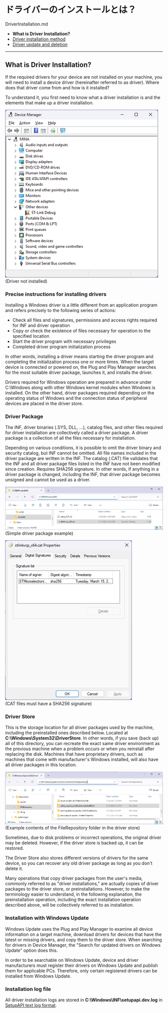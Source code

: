 # ドライバーのインストールとは？

DriverInstallation.md

- **What is Driver Installation?**
- [Driver installation method](HowToInstall.md)
- [Driver update and deletion](UpdateAndDeletion.md)

----

## What is Driver Installation?

If the required drivers for your device are not installed on your machine, you will need to install a device driver (hereinafter referred to as driver).
Where does that driver come from and how is it installed?

To understand it, you first need to know what a driver installation is and the elements that make up a driver installation.

![Driver not installed](A-1.png)
<br/>
(Driver not installed)

### Precise instructions for installing drivers

Installing a Windows driver is a little different from an application program and refers precisely to the following series of actions:

- Check all files and signatures, permissions and access rights required for INF and driver operation
- Copy or check the existence of files necessary for operation to the specified location
- Start the driver program with necessary privileges
- Completed driver program initialization process

In other words, installing a driver means starting the driver program and completing the initialization process one or more times.
When the target device is connected or powered on, the Plug and Play Manager searches for the most suitable driver package, launches it, and installs the driver.

Drivers required for Windows operation are prepared in advance under C:\Windows along with other Windows kernel modules when Windows is installed.
On the other hand, driver packages required depending on the operating status of Windows and the connection status of peripheral devices are placed in the driver store.

### Driver Package

The INF, driver binaries (.SYS, DLL, ...), catalog files, and other files required for driver installation are collectively called a driver package. A driver package is a collection of all the files necessary for installation.

Depending on various conditions, it is possible to omit the driver binary and security catalog, but INF cannot be omitted. All file names included in the driver package are written in the INF. The catalog (.CAT) file validates that the INF and all driver package files listed in the INF have not been modified since creation. Requires SHA256 signature. In other words, if anything in a driver package is changed, including the INF, that driver package becomes unsigned and cannot be used as a driver.

![Simple driver package example](A-2.png)
<br/>
(Simple driver package example)

![CAT files must have a SHA256 signature](A-3.png)
<br/>
(CAT files must have a SHA256 signature)

### Driver Store

This is the storage location for all driver packages used by the machine, including the preinstalled ones described below.
Located at **C:\Windows\System32\DriverStore**.
In other words, if you save (back up) all of this directory, you can recreate the exact same driver environment as the previous machine when a problem occurs or when you reinstall after replacing the disk.
Machines that have proprietary drivers, such as machines that come with manufacturer's Windows installed, will also have all driver packages in this location.

![Example contents of the FileRepository folder in the driver store](A-4.png)
<br/>
(Example contents of the FileRepository folder in the driver store)

Sometimes, due to disk problems or incorrect operations, the original driver may be deleted.
However, if the driver store is backed up, it can be restored.

The Driver Store also stores different versions of drivers for the same device, so you can recover any old driver package as long as you don't delete it.

Many operations that copy driver packages from the user's media, commonly referred to as "driver installations," are actually copies of driver packages to the driver store, or preinstallations.
However, to make the terminology easier to understand, in the following explanation, the preinstallation operation, including the exact installation operation described above, will be collectively referred to as installation.

### Installation with Windows Update

Windows Update uses the Plug and Play Manager to examine all device information on a target machine, download drivers for devices that have the latest or missing drivers, and copy them to the driver store.
When searching for drivers in Device Manager, the "Search for updated drivers on Windows Update" option does this.

In order to be searchable on Windows Update, device and driver manufacturers must register their drivers on Windows Update and publish them for applicable PCs.
Therefore, only certain registered drivers can be installed from Windows Update.

### Installation log file

All driver installation logs are stored in **C:\Windows\INF\setupapi.dev.log** in [SetupAPI text log format](https://learn.microsoft.com/windows-hardware/drivers/install/setupapi-text-logs?WT.mc_id=WDIT-MVP-35878).
